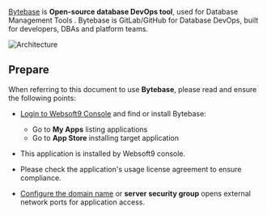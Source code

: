 [Bytebase](https://www.bytebase.com/) is **Open-source database DevOps tool**, used for Database Management Tools . Bytebase is GitLab/GitHub for Database DevOps, built for developers, DBAs and platform teams.


![Architecture](https://libs.websoft9.com/Websoft9/DocsPicture/zh/bytebase/bytebase-arch-websoft9.webp)


## Prepare

When referring to this document to use **Bytebase**, please read and ensure the following points:

- [Login to Websoft9 Console](./login-console) and find or install Bytebase:
  - Go to **My Apps** listing applications 
  - Go to **App Store** installing target application

- This application is installed by Websoft9 console.


- Please check the application's usage license agreement to ensure compliance.


- [Configure the domain name](./domain-set) or **server security group** opens external network ports for application access.